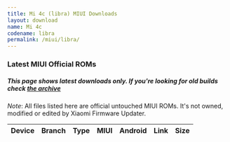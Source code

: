 ```yaml
---
title: Mi 4c (libra) MIUI Downloads
layout: download
name: Mi 4c
codename: libra
permalink: /miui/libra/
---
```

### Latest MIUI Official ROMs
##### This page shows latest downloads only. If you're looking for old builds check [the archive](/archive/miui/libra/)
*Note*: All files listed here are official untouched MIUI ROMs. It's not owned, modified or edited by Xiaomi Firmware Updater.


<div class="table-responsive-md" id="table-wrapper">
<table id="firmware" class="compact table table-striped table-hover table-sm">
    <thead class="thead-dark">
        <tr>
            <th>Device</th>
            <th>Branch</th>
            <th>Type</th>
            <th>MIUI</th>
            <th>Android</th>
            <th>Link</th>
            <th>Size</th>
        </tr>
    </thead>
    <script>loadMiuiDownloads('libra')</script>
</table>
</div>


